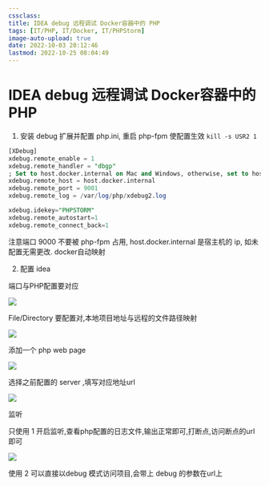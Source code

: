 ```yaml
---
cssclass:
title: IDEA debug 远程调试 Docker容器中的 PHP
tags: [IT/PHP, IT/Docker, IT/PHPStorm]
image-auto-upload: true
date: 2022-10-03 20:12:46
lastmod: 2022-10-25 08:04:49
---
```

# IDEA debug 远程调试 Docker容器中的 PHP
1.  安装 debug 扩展并配置 php.ini, 重启 php-fpm 使配置生效 `kill -s USR2 1`

```SQL
[XDebug]
xdebug.remote_enable = 1
xdebug.remote_handler = "dbgp"
; Set to host.docker.internal on Mac and Windows, otherwise, set to host real ip
xdebug.remote_host = host.docker.internal
xdebug.remote_port = 9001
xdebug.remote_log = /var/log/php/xdebug2.log

xdebug.idekey="PHPSTORM"
xdebug.remote_autostart=1
xdebug.remote_connect_back=1
```

注意端口 9000 不要被 php-fpm 占用, host.docker.internal 是宿主机的 ip, 如未配置无需更改. docker自动映射

2.  配置 idea

端口与PHP配置要对应

![](https://cdn.jsdelivr.net/gh/ayuayue/cdn/wolai/202112201755062.png)

File/Directory 要配置对,本地项目地址与远程的文件路径映射

![](https://cdn.jsdelivr.net/gh/ayuayue/cdn/wolai/202112201756738.png)

添加一个 php web page

![](https://cdn.jsdelivr.net/gh/ayuayue/cdn/wolai/202112201759259.png)

选择之前配置的 server ,填写对应地址url

![](https://cdn.jsdelivr.net/gh/ayuayue/cdn/wolai/202112201800223.png)

监听

只使用 1 开启监听,查看php配置的日志文件,输出正常即可,打断点,访问断点的url即可

![](https://cdn.jsdelivr.net/gh/ayuayue/cdn/wolai/202112201805040.png)

使用 2 可以直接以debug 模式访问项目,会带上 debug 的参数在url上